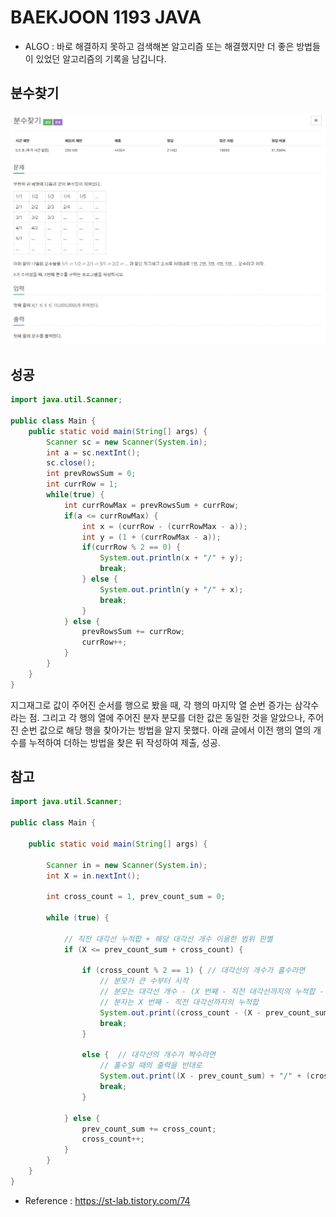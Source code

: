 # BAEKJOON 1193 JAVA
* ALGO : 바로 해결하지 못하고 검색해본 알고리즘 또는 해결했지만 더 좋은 방법들이 있었던 알고리즘의 기록을 남깁니다.

## 분수찾기
![1193](https://raw.githubusercontent.com/372dev/TIL/main/ALGO/img/b_1193.jpg)

## 성공
```java
import java.util.Scanner;

public class Main {
    public static void main(String[] args) {
        Scanner sc = new Scanner(System.in);
        int a = sc.nextInt();
        sc.close();
        int prevRowsSum = 0;
        int currRow = 1;
        while(true) {
            int currRowMax = prevRowsSum + currRow;
            if(a <= currRowMax) {
                int x = (currRow - (currRowMax - a));
                int y = (1 + (currRowMax - a));
                if(currRow % 2 == 0) {
                    System.out.println(x + "/" + y);
                    break;
                } else {
                    System.out.println(y + "/" + x);
                    break;
                }
            } else {
                prevRowsSum += currRow;
                currRow++;
            }
        }
    }
}
```
지그재그로 값이 주어진 순서를 행으로 봤을 때, 각 행의 마지막 열 순번 증가는 삼각수라는 점. 그리고 각 행의 열에 주어진 분자 분모를 더한 값은 동일한 것을 알았으나, 주어진 순번 값으로 해당 행을 찾아가는 방법을 알지 못했다.
아래 글에서 이전 행의 열의 개수를 누적하여 더하는 방법을 찾은 뒤 작성하여 제출, 성공.


## 참고
```java
import java.util.Scanner;
 
public class Main {
 
	public static void main(String[] args) {
 
		Scanner in = new Scanner(System.in);
		int X = in.nextInt();
 
		int cross_count = 1, prev_count_sum = 0;
 
		while (true) {
        
			// 직전 대각선 누적합 + 해당 대각선 개수 이용한 범위 판별
			if (X <= prev_count_sum + cross_count) {	
				
				if (cross_count % 2 == 1) {	// 대각선의 개수가 홀수라면 
					// 분모가 큰 수부터 시작
					// 분모는 대각선 개수 - (X 번째 - 직전 대각선까지의 누적합 - 1) 
					// 분자는 X 번째 - 직전 대각선까지의 누적합 
					System.out.print((cross_count - (X - prev_count_sum - 1)) + "/" + (X - prev_count_sum));
					break;
				} 
				
				else {	// 대각선의 개수가 짝수라면 
					// 홀수일 때의 출력을 반대로 
					System.out.print((X - prev_count_sum) + "/" + (cross_count - (X - prev_count_sum - 1)));
					break;
				}
 
			} else {
				prev_count_sum += cross_count;
				cross_count++;
			}
		}
	}
}
```

- Reference : https://st-lab.tistory.com/74